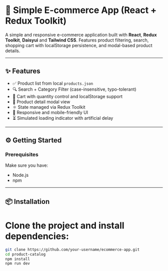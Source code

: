 # 🛒 Simple E-commerce App (React + Redux Toolkit)

A simple and responsive e-commerce application built with **React**, **Redux Toolkit**, **Daisyui** and **Tailwind CSS**. Features product filtering, search, shopping cart with localStorage persistence, and modal-based product details.

---

## ✨ Features

- ✅ Product list from local `products.json`
- 🔍 Search + Category Filter (case-insensitive, typo-tolerant)
- 🛒 Cart with quantity control and localStorage support
- 🧾 Product detail modal view
- ⚛️ State managed via Redux Toolkit
- 🎯 Responsive and mobile-friendly UI
- ⏳ Simulated loading indicator with artificial delay

---

## ⚙️ Getting Started

### Prerequisites

Make sure you have:

- Node.js 
- npm 
---

## 📦 Installation

# Clone the project and install dependencies:

```bash
git clone https://github.com/your-username/ecommerce-app.git
cd product-catalog
npm install
npm run dev
